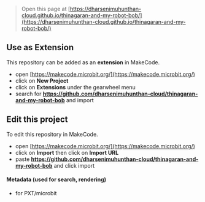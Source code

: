 
> Open this page at [https://dharsenimuhunthan-cloud.github.io/thinagaran-and-my-robot-bob/](https://dharsenimuhunthan-cloud.github.io/thinagaran-and-my-robot-bob/)

## Use as Extension

This repository can be added as an **extension** in MakeCode.

* open [https://makecode.microbit.org/](https://makecode.microbit.org/)
* click on **New Project**
* click on **Extensions** under the gearwheel menu
* search for **https://github.com/dharsenimuhunthan-cloud/thinagaran-and-my-robot-bob** and import

## Edit this project

To edit this repository in MakeCode.

* open [https://makecode.microbit.org/](https://makecode.microbit.org/)
* click on **Import** then click on **Import URL**
* paste **https://github.com/dharsenimuhunthan-cloud/thinagaran-and-my-robot-bob** and click import

#### Metadata (used for search, rendering)

* for PXT/microbit
<script src="https://makecode.com/gh-pages-embed.js"></script><script>makeCodeRender("{{ site.makecode.home_url }}", "{{ site.github.owner_name }}/{{ site.github.repository_name }}");</script>
